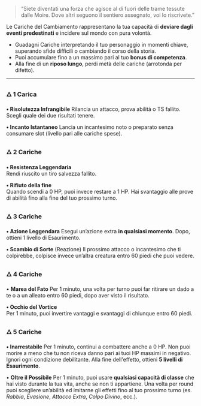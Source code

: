 > “Siete diventati una forza che agisce al di fuori delle trame tessute dalle Moire. Dove altri seguono il sentiero assegnato, voi lo riscrivete.”

Le Cariche del Cambiamento rappresentano la tua capacità di **deviare dagli eventi predestinati** e incidere sul mondo con pura volontà.
- Guadagni Cariche interpretando il tuo personaggio in momenti chiave, superando sfide difficili o cambiando il corso della storia.
- Puoi accumulare fino a un massimo pari al tuo **bonus di competenza**.
- Alla fine di un **riposo lungo**, perdi metà delle cariche (arrotonda per difetto).

---
### 🜂 1 Carica
**• Risolutezza Infrangibile**
Rilancia un attacco, prova abilità o TS fallito. Scegli quale dei due risultati tenere.

**• Incanto Istantaneo**
Lancia un incantesimo noto o preparato senza consumare slot (livello pari alle cariche spese).

### 🜂 2 Cariche
**• Resistenza Leggendaria**  
Rendi riuscito un tiro salvezza fallito.

**• Rifiuto della fine**  
Quando scendi a 0 HP, puoi invece restare a 1 HP. Hai svantaggio alle prove di abilità fino alla fine del tuo prossimo turno.

### 🜂 3 Cariche
**• Azione Leggendara**
Esegui un’azione extra **in qualsiasi momento**. Dopo, ottieni 1 livello di Esaurimento.

**• Scambio di Sorte**
(Reazione) Il prossimo attacco o incantesimo che ti colpirebbe, colpisce invece un’altra creatura entro 60 piedi che puoi vedere.

### 🜂 4 Cariche
• **Marea del Fato**
Per 1 minuto, una volta per turno puoi far ritirare un dado a te o a un alleato entro 60 piedi, dopo aver visto il risultato.

**• Occhio del Vortice**  
Per 1 minuto, puoi invertire vantaggi e svantaggi di chiunque entro 60 piedi.

### 🜂 5 Cariche
**• Inarrestabile**
Per 1 minuto, continui a combattere anche a 0 HP. Non puoi morire a meno che tu non riceva danno pari ai tuoi HP massimi in negativo. Ignori ogni condizione debilitante. Alla fine dell'effetto, ottieni **5 livelli di Esaurimento**.

• **Oltre il Possibile**
Per 1 minuto, puoi usare **qualsiasi capacità di classe** che hai visto durante la tua vita, anche se non ti appartiene. Una volta per round puoi scegliere un’abilità ed imitarne gli effetti fino al tuo prossimo turno (es. _Rabbia_, _Evasione_, _Attacco Extra_, _Colpo Divino_, ecc.).